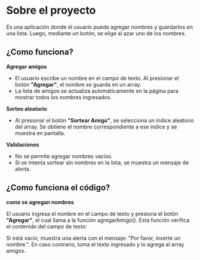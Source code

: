 # Sobre el proyecto #
Es una aplicación donde el usuario puede agregar nombres y guardarlos en una lista. Luego, mediante un botón, se elige al azar uno de los nombres.

## ¿Como funciona? ##

**Agregar amigos**  
   - El usuario escribe un nombre en el campo de texto. Al presionar el botón **"Agregar"**, el nombre se guarda en un array.
   - La lista de amigos se actualiza automáticamente en la página para mostrar todos los nombres ingresados.

**Sorteo aleatorio**  
   - Al presionar el botón **"Sortear Amigo"**, se selecciona un índice aleatorio del array. Se obtiene el nombre correspondiente a ese índice y se muestra en pantalla.

**Validaciones**  
   - No se permite agregar nombres vacíos.
   - Si se intenta sortear sin nombres en la lista, se muestra un mensaje de alerta.

## ¿Como funciona el código? ##
**como se agregan nombres** 

El usuario ingresa el nombre en el campo de texto y presiona el botón **"Agregar"**, el cual llama a la función agregarAmigo(). Esta función verifica el contenido del campo de texto:

Si está vacío, muestra una alerta con el mensaje: "Por favor, inserte un nombre.". En caso contrario, toma el texto ingresado y lo agrega al array amigos.

